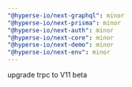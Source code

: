 ```yaml
---
"@hyperse-io/next-graphql": minor
"@hyperse-io/next-prisma": minor
"@hyperse-io/next-auth": minor
"@hyperse-io/next-core": minor
"@hyperse-io/next-demo": minor
"@hyperse-io/next-env": minor
---
```


upgrade trpc to V11 beta
